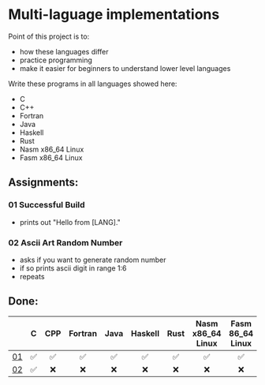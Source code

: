 # Multi-laguage implementations

Point of this project is to:
- how these languages differ
- practice programming
- make it easier for beginners to understand lower level languages

Write these programs in all languages showed here:
- C
- C++
- Fortran
- Java
- Haskell
- Rust
- Nasm x86_64 Linux
- Fasm x86_64 Linux

## Assignments:
### 01 Successful Build
- prints out "Hello from [LANG]."
### 02 Ascii Art Random Number
- asks if you want to generate random number
- if so prints ascii digit in range 1:6
- repeats

## Done:
|                                   |  C|    CPP|Fortran|   Java|Haskell|   Rust|    Nasm x86_64 Linux|   Fasm 86_64 Linux|
|:---------------------------------:|:-:|:-----:|:-----:|:-----:|:-----:|:-----:|:-------------------:|:-----------------:|
|[01](#01-Successful-Build)         | ✅|     ✅|     ✅|     ✅|     ✅|     ✅|                   ✅|                 ✅|
|[02](#02-Ascii-Art-Random-Number)  | ✅|     ❌|     ❌|     ❌|     ❌|     ❌|                   ❌|                 ❌|
